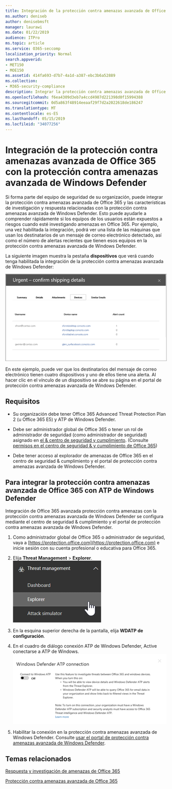 ```yaml
---
title: Integración de la protección contra amenazas avanzada de Office 365 con la protección contra amenazas avanzada de Windows Defender
ms.author: deniseb
author: denisebmsft
manager: laurawi
ms.date: 01/22/2019
audience: ITPro
ms.topic: article
ms.service: O365-seccomp
localization_priority: Normal
search.appverid:
- MET150
- MOE150
ms.assetid: 414fa693-d7b7-4a1d-a387-ebc3b6a52889
ms.collection:
- M365-security-compliance
description: Integrar la protección contra amenazas avanzada de Office 365 con la protección contra amenazas avanzada de Windows Defender para ver información más detallada acerca de la administración de amenazas.
ms.openlocfilehash: f6ea4309d3eb7a4ccd4987d221398d0f15994388
ms.sourcegitcommit: 0d5a863f48914eeaaf29f7d2a2022618de186247
ms.translationtype: MT
ms.contentlocale: es-ES
ms.lasthandoff: 05/15/2019
ms.locfileid: "34077256"
---
```

# <a name="integrate-office-365-advanced-threat-protection-with-windows-defender-advanced-threat-protection"></a>Integración de la protección contra amenazas avanzada de Office 365 con la protección contra amenazas avanzada de Windows Defender

Si forma parte del equipo de seguridad de su organización, puede integrar la protección contra amenazas avanzada de Office 365 y las características de investigación y respuesta relacionadas con la protección contra amenazas avanzada de Windows Defender. Esto puede ayudarle a comprender rápidamente si los equipos de los usuarios están expuestos a riesgos cuando esté investigando amenazas en Office 365. Por ejemplo, una vez habilitada la integración, podrá ver una lista de las máquinas que usan los destinatarios de un mensaje de correo electrónico detectado, así como el número de alertas recientes que tienen esos equipos en la protección contra amenazas avanzada de Windows Defender.
  
La siguiente imagen muestra la pestaña **dispositivos** que verá cuando tenga habilitada la integración de la protección contra amenazas avanzada de Windows Defender: 
  
![Si ATP de Windows Defender está habilitada, puede ver una lista de equipos con alertas.](media/fec928ea-8f0c-44d7-80b9-a2e0a8cd4e89.PNG)
  
En este ejemplo, puede ver que los destinatarios del mensaje de correo electrónico tienen cuatro dispositivos y uno de ellos tiene una alerta. Al hacer clic en el vínculo de un dispositivo se abre su página en el portal de protección contra amenazas avanzada de Windows Defender.
  
## <a name="requirements"></a>Requisitos

- Su organización debe tener Office 365 Advanced Threat Protection Plan 2 (u Office 365 E5) y ATP de Windows Defender.
    
- Debe ser administrador global de Office 365 o tener un rol de administrador de seguridad (como administrador de seguridad) asignado en [el &amp; centro de seguridad y cumplimiento](https://protection.office.com). (Consulte [permisos en el centro de seguridad &amp; y cumplimiento de Office 365](permissions-in-the-security-and-compliance-center.md))
    
- Debe tener acceso al explorador de amenazas de Office 365 en el centro de seguridad & cumplimiento y el portal de protección contra amenazas avanzada de Windows Defender.
    
## <a name="to-integrate-office-365-advanced-threat-protection-with-windows-defender-atp"></a>Para integrar la protección contra amenazas avanzada de Office 365 con ATP de Windows Defender

Integración de Office 365 avanzada protección contra amenazas con la protección contra amenazas avanzada de Windows Defender se configura mediante el centro de seguridad & cumplimiento y el portal de protección contra amenazas avanzada de Windows Defender.
  
1. Como administrador global de Office 365 o administrador de seguridad, vaya a [https://protection.office.com](https://protection.office.com) e inicie sesión con su cuenta profesional o educativa para Office 365. 
    
2. Elija **Threat Management** \> **Explorer**.<br>![Explorador en el menú de administración de amenazas](media/ThreatMgmt-Explorer-nav.png)<br>
    
3. En la esquina superior derecha de la pantalla, elija **WDATP de configuración**.
    
4. En el cuadro de diálogo conexión ATP de Windows Defender, Active conectarse a ATP de Windows.<br>![Conexión ATP de Windows Defender](media/Explorer-WDATPConnection-dialog.png)<br>
    
5. Habilitar la conexión en la protección contra amenazas avanzada de Windows Defender. Consulte [usar el portal de protección contra amenazas avanzada de Windows Defender](https://go.microsoft.com/fwlink/?linkid=859690).

  
## <a name="related-topics"></a>Temas relacionados

[Respuesta y investigación de amenazas de Office 365](office-365-ti.md)
  
[Protección contra amenazas avanzada de Office 365](office-365-atp.md)
  

